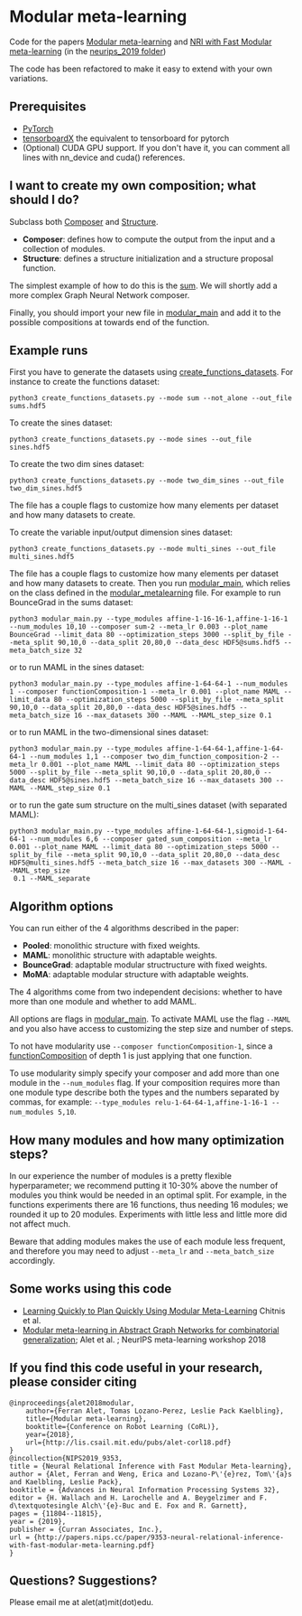 # Modular meta-learning

Code for the papers [Modular meta-learning](https://arxiv.org/abs/1806.10166) and [NRI with Fast Modular meta-learning](https://papers.nips.cc/paper/9353-neural-relational-inference-with-fast-modular-meta-learning) (in the [neurips_2019 folder](https://github.com/FerranAlet/modular-metalearning/tree/master/neurips2019))

The code has been refactored to make it easy to extend with your own variations.

## Prerequisites
* [PyTorch](https://pytorch.org/get-started/locally/)
* [tensorboardX](https://github.com/lanpa/tensorboardX) the equivalent to tensorboard for pytorch
* (Optional) CUDA GPU support. If you don't have it, you can comment all lines with nn_device and cuda() references.

## I want to create my own composition; what should I do?
Subclass both [Composer](https://github.com/FerranAlet/modular-metalearning/blob/master/composition.py) and [Structure](https://github.com/FerranAlet/modular-metalearning/blob/master/structure.py).
* **Composer**: defines how to compute the output from the input and a collection of modules.
* **Structure**: defines a structure initialization and a structure proposal function.

The simplest example of how to do this is the [sum](https://github.com/FerranAlet/modular-metalearning/blob/master/sum_composer.py). We will shortly add a more complex Graph Neural Network composer.

Finally, you should import your new file in [modular_main](https://github.com/FerranAlet/modular-metalearning/blob/master/modular_main.py) and add it to the possible compositions at towards end of the function.


## Example runs
First you have to generate the datasets using  [create_functions_datasets](https://github.com/FerranAlet/modular-metalearning/blob/master/create_functions_datasets.py). For instance to create the functions dataset:
```
python3 create_functions_datasets.py --mode sum --not_alone --out_file sums.hdf5
```
To create the sines dataset:
```
python3 create_functions_datasets.py --mode sines --out_file sines.hdf5
```

To create the two dim sines dataset:
```
python3 create_functions_datasets.py --mode two_dim_sines --out_file two_dim_sines.hdf5
```
The file has a couple flags to customize how many elements per dataset and how many datasets to create.

To create the variable input/output dimension sines dataset:
```
python3 create_functions_datasets.py --mode multi_sines --out_file multi_sines.hdf5
```
The file has a couple flags to customize how many elements per dataset and how many datasets to create.
Then you run [modular_main](https://github.com/FerranAlet/modular-metalearning/blob/master/modular_main.py), which relies on the class defined in the [modular_metalearning](https://github.com/FerranAlet/modular-metalearning/blob/master/modular_metalearning.py) file.
For example to run BounceGrad in the sums dataset:
```
python3 modular_main.py --type_modules affine-1-16-16-1,affine-1-16-1 --num_modules 10,10 --composer sum-2 --meta_lr 0.003 --plot_name BounceGrad --limit_data 80 --optimization_steps 3000 --split_by_file --meta_split 90,10,0 --data_split 20,80,0 --data_desc HDF5@sums.hdf5 --meta_batch_size 32
```
or to run MAML in the sines dataset:
```
python3 modular_main.py --type_modules affine-1-64-64-1 --num_modules 1 --composer functionComposition-1 --meta_lr 0.001 --plot_name MAML --limit_data 80 --optimization_steps 5000 --split_by_file --meta_split 90,10,0 --data_split 20,80,0 --data_desc HDF5@sines.hdf5 --meta_batch_size 16 --max_datasets 300 --MAML --MAML_step_size 0.1
```
or to run MAML in the two-dimensional sines dataset:
```
python3 modular_main.py --type_modules affine-1-64-64-1,affine-1-64-64-1 --num_modules 1,1 --composer two_dim_function_composition-2 --meta_lr 0.001 --plot_name MAML --limit_data 80 --optimization_steps 5000 --split_by_file --meta_split 90,10,0 --data_split 20,80,0 --data_desc HDF5@sines.hdf5 --meta_batch_size 16 --max_datasets 300 --MAML --MAML_step_size 0.1
```
or to run the gate sum structure on the multi\_sines dataset (with separated MAML):
```
python3 modular_main.py --type_modules affine-1-64-64-1,sigmoid-1-64-64-1 --num_modules 6,6 --composer gated_sum_composition --meta_lr 0.001 --plot_name MAML --limit_data 80 --optimization_steps 5000 --split_by_file --meta_split 90,10,0 --data_split 20,80,0 --data_desc HDF5@multi_sines.hdf5 --meta_batch_size 16 --max_datasets 300 --MAML --MAML_step_size
 0.1 --MAML_separate
```
## Algorithm options
You can run either of the 4 algorithms described in the paper:
* **Pooled**: monolithic structure with fixed weights.
* **MAML**: monolithic structure with adaptable weights.
* **BounceGrad**: adaptable modular structructure with fixed weights.
* **MoMA**: adaptable modular structure with adaptable weights.

The 4 algorithms come from two independent decisions: whether to have more than one module and whether to add MAML.

All options are flags in [modular_main](https://github.com/FerranAlet/modular-metalearning/blob/master/modular_main.py). To activate MAML use the flag ```--MAML``` and you also have access to customizing the step size and number of steps.

To not have modularity use ```--composer functionComposition-1```, since a [functionComposition](https://github.com/FerranAlet/modular-metalearning/blob/master/functioncomposition_composer.py) of depth 1 is just applying that one function.

To use modularity simply specify your composer and add more than one module in the ``--num_modules`` flag. If your composition requires more than one module type describe both the types and the numbers separated by commas, for example:
```--type_modules relu-1-64-64-1,affine-1-16-1 --num_modules 5,10```.

## How many modules and how many optimization steps?
In our experience the number of modules is a pretty flexible hyperparameter; we recommend putting it 10-30% above the number of modules you think would be needed in an optimal split. For example, in the functions experiments there are 16 functions, thus needing 16 modules; we rounded it up to 20 modules. Experiments with little less and little more did not affect much.

Beware that adding modules makes the use of each module less frequent, and therefore you may need to adjust ``--meta_lr`` and ``--meta_batch_size`` accordingly.

## Some works using this code
* [Learning Quickly to Plan Quickly Using Modular Meta-Learning](https://arxiv.org/abs/1809.07878) Chitnis et al.
* [Modular meta-learning in Abstract Graph Networks for combinatorial generalization](https://arxiv.org/pdf/1812.07768.pdf); Alet et al. ; NeurIPS meta-learning workshop 2018

## If you find this code useful in your research, please consider citing
```
@inproceedings{alet2018modular,
    author={Ferran Alet, Tomas Lozano-Perez, Leslie Pack Kaelbling},
    title={Modular meta-learning},
    booktitle={Conference on Robot Learning (CoRL)},
    year={2018},
    url={http://lis.csail.mit.edu/pubs/alet-corl18.pdf}
}
@incollection{NIPS2019_9353,
title = {Neural Relational Inference with Fast Modular Meta-learning},
author = {Alet, Ferran and Weng, Erica and Lozano-P\'{e}rez, Tom\'{a}s and Kaelbling, Leslie Pack},
booktitle = {Advances in Neural Information Processing Systems 32},
editor = {H. Wallach and H. Larochelle and A. Beygelzimer and F. d\textquotesingle Alch\'{e}-Buc and E. Fox and R. Garnett},
pages = {11804--11815},
year = {2019},
publisher = {Curran Associates, Inc.},
url = {http://papers.nips.cc/paper/9353-neural-relational-inference-with-fast-modular-meta-learning.pdf}
}
```


## Questions? Suggestions?
Please email me at alet(at)mit(dot)edu.
